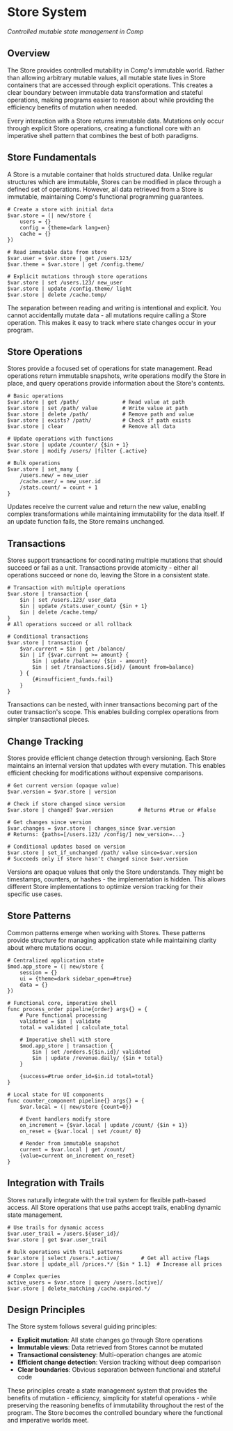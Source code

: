 # Store System

*Controlled mutable state management in Comp*

## Overview

The Store provides controlled mutability in Comp's immutable world. Rather than allowing arbitrary mutable values, all mutable state lives in Store containers that are accessed through explicit operations. This creates a clear boundary between immutable data transformation and stateful operations, making programs easier to reason about while providing the efficiency benefits of mutation when needed.

Every interaction with a Store returns immutable data. Mutations only occur through explicit Store operations, creating a functional core with an imperative shell pattern that combines the best of both paradigms.

## Store Fundamentals

A Store is a mutable container that holds structured data. Unlike regular structures which are immutable, Stores can be modified in place through a defined set of operations. However, all data retrieved from a Store is immutable, maintaining Comp's functional programming guarantees.

```comp
# Create a store with initial data
$var.store = (| new/store {
    users = {}
    config = {theme=dark lang=en}
    cache = {}
})

# Read immutable data from store
$var.user = $var.store | get /users.123/
$var.theme = $var.store | get /config.theme/

# Explicit mutations through store operations
$var.store | set /users.123/ new_user
$var.store | update /config.theme/ light
$var.store | delete /cache.temp/
```

The separation between reading and writing is intentional and explicit. You cannot accidentally mutate data - all mutations require calling a Store operation. This makes it easy to track where state changes occur in your program.

## Store Operations

Stores provide a focused set of operations for state management. Read operations return immutable snapshots, write operations modify the Store in place, and query operations provide information about the Store's contents.

```comp
# Basic operations
$var.store | get /path/              # Read value at path
$var.store | set /path/ value        # Write value at path
$var.store | delete /path/           # Remove path and value
$var.store | exists? /path/          # Check if path exists
$var.store | clear                   # Remove all data

# Update operations with functions
$var.store | update /counter/ {$in + 1}
$var.store | modify /users/ |filter {.active}

# Bulk operations
$var.store | set_many {
    /users.new/ = new_user
    /cache.user/ = new_user.id
    /stats.count/ = count + 1
}
```

Updates receive the current value and return the new value, enabling complex transformations while maintaining immutability for the data itself. If an update function fails, the Store remains unchanged.

## Transactions

Stores support transactions for coordinating multiple mutations that should succeed or fail as a unit. Transactions provide atomicity - either all operations succeed or none do, leaving the Store in a consistent state.

```comp
# Transaction with multiple operations
$var.store | transaction {
    $in | set /users.123/ user_data
    $in | update /stats.user_count/ {$in + 1}
    $in | delete /cache.temp/
}
# All operations succeed or all rollback

# Conditional transactions
$var.store | transaction {
    $var.current = $in | get /balance/
    $in | if {$var.current >= amount} {
        $in | update /balance/ {$in - amount}
        $in | set /transactions.${id}/ {amount from=balance}
    } {
        {#insufficient_funds.fail}
    }
}
```

Transactions can be nested, with inner transactions becoming part of the outer transaction's scope. This enables building complex operations from simpler transactional pieces.

## Change Tracking

Stores provide efficient change detection through versioning. Each Store maintains an internal version that updates with every mutation. This enables efficient checking for modifications without expensive comparisons.

```comp
# Get current version (opaque value)
$var.version = $var.store | version

# Check if store changed since version
$var.store | changed? $var.version        # Returns #true or #false

# Get changes since version
$var.changes = $var.store | changes_since $var.version
# Returns: {paths=[/users.123/ /config/] new_version=...}

# Conditional updates based on version
$var.store | set_if_unchanged /path/ value since=$var.version
# Succeeds only if store hasn't changed since $var.version
```

Versions are opaque values that only the Store understands. They might be timestamps, counters, or hashes - the implementation is hidden. This allows different Store implementations to optimize version tracking for their specific use cases.

## Store Patterns

Common patterns emerge when working with Stores. These patterns provide structure for managing application state while maintaining clarity about where mutations occur.

```comp
# Centralized application state
$mod.app_store = (| new/store {
    session = {}
    ui = {theme=dark sidebar_open=#true}
    data = {}
})

# Functional core, imperative shell
func process_order pipeline{order} args{} = {
    # Pure functional processing
    validated = $in | validate
    total = validated | calculate_total
    
    # Imperative shell with store
    $mod.app_store | transaction {
        $in | set /orders.${$in.id}/ validated
        $in | update /revenue.daily/ {$in + total}
    }
    
    {success=#true order_id=$in.id total=total}
}

# Local state for UI components
func counter_component pipeline{} args{} = {
    $var.local = (| new/store {count=0})
    
    # Event handlers modify store
    on_increment = {$var.local | update /count/ {$in + 1}}
    on_reset = {$var.local | set /count/ 0}
    
    # Render from immutable snapshot
    current = $var.local | get /count/
    {value=current on_increment on_reset}
}
```

## Integration with Trails

Stores naturally integrate with the trail system for flexible path-based access. All Store operations that use paths accept trails, enabling dynamic state management.

```comp
# Use trails for dynamic access
$var.user_trail = /users.${user_id}/
$var.store | get $var.user_trail

# Bulk operations with trail patterns
$var.store | select /users.*.active/       # Get all active flags
$var.store | update_all /prices.*/ {$in * 1.1}  # Increase all prices

# Complex queries
active_users = $var.store | query /users.[active]/
$var.store | delete_matching /cache.expired.*/
```

## Design Principles

The Store system follows several guiding principles:

- **Explicit mutation**: All state changes go through Store operations
- **Immutable views**: Data retrieved from Stores cannot be mutated
- **Transactional consistency**: Multi-operation changes are atomic
- **Efficient change detection**: Version tracking without deep comparison
- **Clear boundaries**: Obvious separation between functional and stateful code

These principles create a state management system that provides the benefits of mutation - efficiency, simplicity for stateful operations - while preserving the reasoning benefits of immutability throughout the rest of the program. The Store becomes the controlled boundary where the functional and imperative worlds meet.